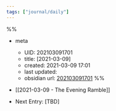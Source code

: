 ```yaml
---
tags: ["journal/daily"]
---
```

%%
- meta
	- UID: 202103091701
	- title: [2021-03-09]
	- created: 2021-03-09 17:01
	- last updated: 
	- obsidian url:  [202103091701](obsidian-url-tbd)
%%

- [[2021-03-09 - The Evening Ramble]]
- Next Entry: [TBD]

